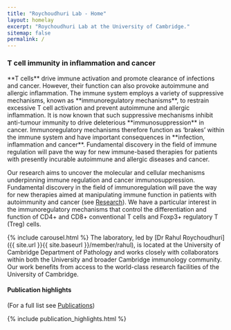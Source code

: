 ```yaml
---
title: "Roychoudhuri Lab - Home"
layout: homelay
excerpt: "Roychoudhuri Lab at the University of Cambridge."
sitemap: false
permalink: /
---
```


<h3 style="margin-top:22px">T cell immunity in inflammation and cancer</h3> 
**T cells** drive immune activation and promote clearance of infections and cancer. However, their function can also provoke autoimmune and allergic inflammation. The immune system employs a variety of suppressive mechanisms, known as **immunoregulatory mechanisms**, to restrain excessive T cell activation and prevent autoimmune and allergic inflammation. It is now known that such suppressive mechanisms inhibit anti-tumour immunity to drive deleterious **immunosuppression** in cancer. Immunoregulatory mechanisms therefore function as ‘brakes’ within the immune system and have important consequences in **infection, inflammation and cancer**. Fundamental discovery in the field of immune regulation will pave the way for new immune-based therapies for patients with presently incurable autoimmune and allergic diseases and cancer. 

Our research aims to uncover the molecular and cellular mechanisms underpinning immune regulation and cancer immunosuppression. Fundamental discovery in the field of immunoregulation will pave the way for new therapies aimed at manipulating immune function in patients with autoimmunity and cancer (see [Research](research)). We have a particular interest in the immunoregulatory mechanisms that control the differentiation and function of CD4+ and CD8+ conventional T cells and Foxp3+ regulatory T (Treg) cells. 

{% include carousel.html %}
The laboratory, led by [Dr Rahul Roychoudhuri]({{ site.url }}{{ site.baseurl }}/member/rahul), is located at the University of Cambridge Department of Pathology and works closely with collaborators within both the University and broader Cambridge immunology community. Our work benefits from access to the world-class research facilities of the University of Cambridge.


#### Publication highlights
(For a full list see [Publications](publications))
<div id="gridid">
{% include publication_highlights.html %}
</div>
<p> &nbsp; </p>

